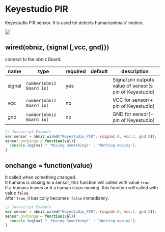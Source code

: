 # Keyestudio PIR

Keyestudio PIR sensor. It is used tot detects human/animals' motion.  

![](image.jpg)


## wired(obniz, {signal [,vcc, gnd]})

connect to the obniz Board.  

| name   | type                     | required | default | description                                             |
|--------|--------------------------|----------|---------|---------------------------------------------------------|
| signal | `number(obniz Board io)` | yes      | &nbsp;  | Signal pin outputs value of sensor(s pin of Keyestudio) |
| vcc    | `number(obniz Board io)` | no       | &nbsp;  | VCC for sensor(+ pin of Keyestudio)                     |
| gnd    | `number(obniz Board io)` | no       | &nbsp;  | GND for sensor(- pin of Keyestudio)                     |

```Javascript
// Javascript Example
var sensor = obniz.wired("Keyestudio_PIR", {signal:0, vcc:1, gnd:2});
sensor.onchange = function(val){
  console.log(val ? 'Moving Something!' : 'Nothing moving');
}
```

## onchange = function(value)

It called when something changed.  
It humans is closing to a sensor, this function will called with value `true`.  
If a humans leaves or if a human stops moving, this function will called with value `false`.  
After `true`, it basically becomes` false` immediately.

```Javascript
// Javascript Example
var sensor = obniz.wired("Keyestudio_PIR", {signal:0, vcc:1, gnd:2});
sensor.onchange = function(val){
  console.log(val ? 'Moving Something!' : 'Nothing moving');
}
```

